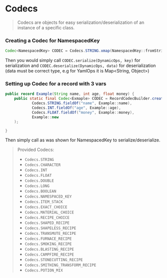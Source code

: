 # Codecs

> Codecs are objects for easy serialization/deserialization of an instance of a specific class.

### Creating a Codec for NamespacedKey
```Java
Codec<NamespacedKey> CODEC = Codecs.STRING.xmap(NamespacedKey::fromString, NamespacedKey::toString)
```

Then you would simply call `CODEC.serialize(DynamicOps, key)` for serialization and `CODEC.deserialize(DynamicOps, data)` for deserialization (data must be correct type, e.g for YamlOps it is Map<String, Object>)

### Setting up Codec for a record with 3 vars

```Java
public record Example(String name, int age, float money) {
    public static final Codec<Exmaple> CODEC = RecordCodecBuilder.create(
            Codecs.STRING.fieldOf("name", Example::name),
            Codecs.INT.fieldOf("age", Example::age),
            Codecs.FLOAT.fieldOf("money", Example::money),
            Example::new
    );

}
```

Then simply call as was shown for NamespacedKey to serialize/deserialize.

> Provided Codecs:
> - `Codecs.STRING`
> - `Codecs.CHARACTER`
> - `Codecs.INT`
> - `Codecs.FLOAT`
> - `Codecs.DOUBLE`
> - `Codecs.LONG`
> - `Codecs.BOOLEAN`
> - `Codecs.NAMESPACED_KEY`
> - `Codecs.ITEM_STACK`
> - `Codecs.EXACT_CHOICE`
> - `Codecs.MATERIAL_CHOICE`
> - `Codecs.RECIPE_CHOICE`
> - `Codecs.SHAPED_RECIPE`
> - `Codecs.SHAPELESS_RECIPE`
> - `Codecs.TRANSMUTE_RECIPE`
> - `Codecs.FURNACE_RECIPE`
> - `Codecs.SMOKING_RECIPE`
> - `Codecs.BLASTING_RECIPE`
> - `Codecs.CAMPFIRE_RECIPE`
> - `Codecs.STONECUTTING_RECIPE`
> - `Codecs.SMITHING_TRANSFORM_RECIPE`
> - `Codecs.POTION_MIX`